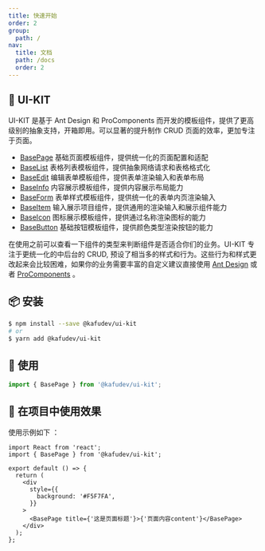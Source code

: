 ```yaml
---
title: 快速开始
order: 2
group:
  path: /
nav:
  title: 文档
  path: /docs
  order: 2
---
```


## 🧩 UI-KIT

UI-KIT 是基于 Ant Design 和 ProComponents 而开发的模板组件，提供了更高级别的抽象支持，开箱即用。可以显著的提升制作 CRUD 页面的效率，更加专注于页面。

- [BasePage](/components/base-page) 基础页面模板组件，提供统一化的页面配置和适配
- [BaseList](/components/base-list) 表格列表模板组件，提供抽象网络请求和表格格式化
- [BaseEdit](/components/base-edit) 编辑表单模板组件，提供表单渲染输入和表单布局
- [BaseInfo](/components/base-info) 内容展示模板组件，提供内容展示布局能力
- [BaseForm](/components/base-form) 表单样式模板组件，提供统一化的表单内页渲染输入
- [BaseItem](/components/base-item) 输入展示项目组件，提供通用的渲染输入和展示组件能力
- [BaseIcon](/components/base-icon) 图标展示模板组件，提供通过名称渲染图标的能力
- [BaseButton](/components/base-button) 基础按钮模板组件，提供颜色类型渲染按钮的能力

在使用之前可以查看一下组件的类型来判断组件是否适合你们的业务。UI-KIT 专注于更统一化的中后台的 CRUD, 预设了相当多的样式和行为。这些行为和样式更改起来会比较困难，如果你的业务需要丰富的自定义建议直接使用 [Ant Design](https://ant.design/) 或者 [ProComponents](https://procomponents.ant.design/) 。

## 📦 安装

```bash
$ npm install --save @kafudev/ui-kit
# or
$ yarn add @kafudev/ui-kit
```

## 🔨 使用

```ts
import { BasePage } from '@kafudev/ui-kit';
```

## 🌅 在项目中使用效果

使用示例如下 ：

```tsx
import React from 'react';
import { BasePage } from '@kafudev/ui-kit';

export default () => {
  return (
    <div
      style={{
        background: '#F5F7FA',
      }}
    >
      <BasePage title={'这是页面标题'}>{'页面内容content'}</BasePage>
    </div>
  );
};
```
